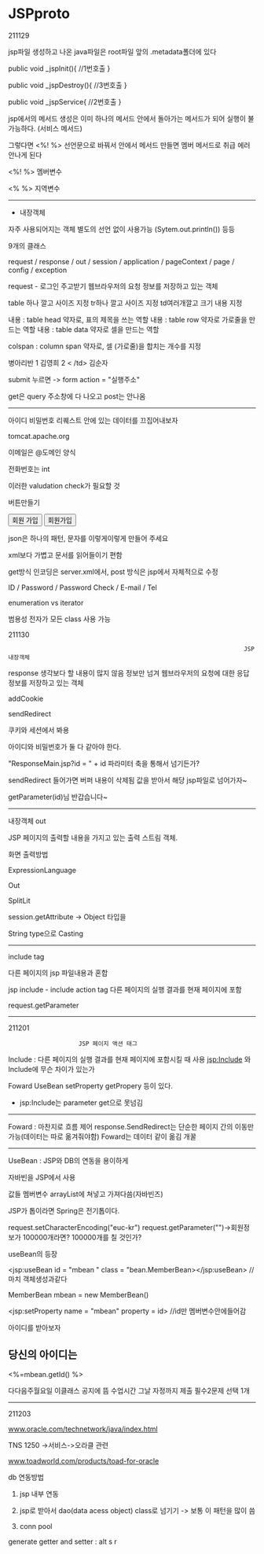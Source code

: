 # JSPproto

211129

jsp파일 생성하고 나온 java파일은 root파일 앞의 .metadata폴더에 있다

 public void _jspInit(){ //1번호출
 }

 public void _jspDestroy(){ //3번호출
 }

 public void _jspService{ //2번호출
 }

jsp에서의 메서드 생성은 이미 하나의 메서드 안에서 돌아가는 메서드가
되어 실행이 불가능하다. (서비스 메서드)

그렇다면 <%! %> 선언문으로 바꿔서 안에서 메서드 만들면 멤버 메서드로 취급 에러 안나게 된다

<%! %> 멤버변수

<%  %> 지역변수

------------------------------------------------------------------------

* 내장객체

자주 사용되어지는 객체
별도의 선언 없이 사용가능 (Sytem.out.println()) 등등

9개의 클래스

request / response / out / session / application / pageContext / page / config / exception


request - 로그인 주고받기 웹브라우저의 요청 정보를 저장하고 있는 객체


table 하나 깔고 사이즈 지정 tr하나 깔고 사이즈 지정 td여러개깔고 
크기 내용 지정

<th> 내용 </th> : table head 약자로, 표의 제목을 쓰는 역할
<tr> 내용 </tr> : table row 약자로 가로줄을 만드는 역할
<td> 내용 </td> : table data 약자로 셀을 만드는 역할 

colspan : column span 약자로, 셀 (가로줄)을 합치는 개수를 지정
<tr>
<th colspan = "2"> 병아리반 </td>
</tr>
<tr>
<td> 1 </td>
<td> 김영희 </td>
</tr>
<tr>
<td> 2 < /td>
<td> 김순자 </td>
</tr>

submit 누르면 -> form action = "실행주소"

get은 query 주소창에 다 나오고 post는 안나옴


-------------------------------------------------------

아이디 비밀번호 리퀘스트 안에 있는 데이터를 끄집어내보자

tomcat.apache.org

이메일은 @도메인 양식

전화번호는 int

이러한 valudation check가 필요할 것

버튼만들기

<tr>
<td align = "center" colspan = "2"> <input type = "submit" value = "회원 가입">

<td align = "center colspan = "2"><input type = "submit" value = "회원가입">

json은 하나의 패턴, 문자를 이렇게이렇게 만들어 주세요

xml보다 가볍고 문서를 읽어들이기 편함

get방식 인코딩은 server.xml에서, post 방식은 jsp에서
자체적으로 수정


ID / Password / Password Check / E-mail / Tel

enumeration vs iterator

범용성 전자가 모든 class 사용 가능
                                                                       
                                                                       
                                                                       
211130
                                                                       
                                                                       JSP 내장객체

response 생각보다 할 내용이 많지 않음
정보만 넘겨 웹브라우저의 요청에 대한 응답 정보를 저장하고 있는 객체

addCookie

sendRedirect

쿠키와 세션에서 봐용

아이디와 비밀번호가 둘 다 같아야 한다. 

"ResponseMain.jsp?id = " + id 
파라미터 축을 통해서 넘기든가?

sendRedirect 들어가면 버퍼 내용이 삭제됨
값을 받아서 해당 jsp파일로 넘어가자~

getParameter(id)님 반갑습니다~

-----------------------

내장객체 out

JSP 페이지의 출력할 내용을 가지고 있는 출력 스트림 객체. 

화면 출력방법

ExpressionLanguage

Out

SplitLit

session.getAttribute -> Object 타입을

String type으로 Casting

-----------------------------------------

include tag

다른 페이지의 jsp 파일내용과 혼합

jsp include - include action tag 다른 페이지의 실행 결과를 현재 페이지에 포함

request.getParameter
                        
                        
----------------------------------------
                        
211201
                        
                        JSP 페이지 액션 태그

Include : 다른 페이지의 실행 결과를 현재 페이지에 포함시킬 때 사용
<jsp:Include> 와 Include에 무슨 차이가 있는가

Foward
UseBean
setProperty
getPropery
등이 있다.

* jsp:Include는 parameter get으로 못넘김

-----------------------------------------------------------------

Foward : 마찬지로 흐름 제어
response.SendRedirect는 단순한 페이지 간의 이동만 가능(데이터는 따로 옮겨줘야함)
Foward는 데이터 같이 옮김 개꿀

----------------------------------------------------------------

UseBean : JSP와 DB의 연동을 용이하게

자바빈을 JSP에서 사용

값들 멤버변수 arrayList에 쳐넣고 가져다씀(자바빈즈)

JSP가 톱이라면 Spring은 전기톱이다. 

request.setCharacterEncoding("euc-kr")
request.getParameter("")->회원정보가 100000개라면?
100000개를 칠 것인가?

useBean의 등장

<jsp:useBean id = "mbean " class = "bean.MemberBean></jsp:useBean> //마치 객체생성과같다

MemberBean mbean = new MemberBean()

<jsp:setProperty name = "mbean" property = id>
//id만 멤버변수안에들어감

아이디를 받아보자
<h2>당신의 아이디는 <jsp:getProperty property = "id" name = "mbean"/></h2>

<%=mbean.getId() %>

다다음주월요일 이클래스 공지에 뜸 수업시간
그날 자정까지 제출 필수2문제 선택 1개

 ---------------------------------------------
 
 211203
 
 www.oracle.com/technetwork/java/index.html

TNS 1250 ->서비스->오라클 관련 

www.toadworld.com/products/toad-for-oracle

db 연동방법

1. jsp 내부 연동

2. jsp로 받아서 dao(data acess object) class로 넘기기
-> 보통 이 패턴을 많이 씀

3. conn pool
 
generate getter and setter : alt s r
